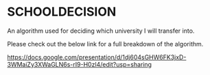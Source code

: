 # SCHOOLDECISION
An algorithm used for deciding which university I will transfer into.

Please check out the below link for a full breakdown of the algorithm.

https://docs.google.com/presentation/d/1dj604sGHW6FK3jxD-3WMaiZy3XWaGLN6s-rI9-H0zl4/edit?usp=sharing
